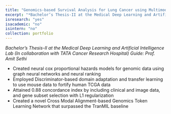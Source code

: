 ```yaml
---
title: "Genomics-based Survival Analysis for Lung Cancer using Multimodal Data"
excerpt: "*Bachelor’s Thesis-II at the Medical Deep Learning and Artificial Intelligence Lab (In collaboration with TATA Cancer Research Hospital) Guide: Prof. Amit Sethi*"
isresearch: "yes"
isacademic: "no"
isintern: "no"
collection: portfolio
---
```


*Bachelor’s Thesis-II at the Medical Deep Learning and Artificial Intelligence Lab (In collaboration with TATA Cancer Research Hospital) Guide: Prof. Amit Sethi*

* Created neural cox proportional hazards models for genomic data using graph neural networks and neural ranking
* Employed Discriminator-based domain adaptation and transfer learning to use mouse data to fortify human TCGA data
* Attained 0.88 concordance index by including clinical and image data, and gene subset selection with L1 regularization
* Created a novel Cross Modal Alignment-based Genomics Token Learning Network that surpassed the TranMIL baseline
